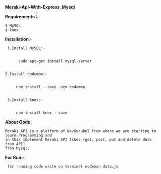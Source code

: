 **Meraki-Api-With-Express_Mysql**


**Requirements**↴

    $ MySQL
    $ knex
    
    
**Installation**:-
   
   
     1.Install MySQL:-


          sudo apt-get install mysql-server
     
     
    2.Install nodemon:-
    
    
         npm install --save -dev nodemon


     3.Install knex:-
         
         
         npm install knex --save
     
     
**About Code**
   
   
    Meraki API is a platform of NavGurukul from where we are starting to learn Programming and 
    in this Implement Meraki API like:-(get, post, put and delete data from API) 
    from Mysql.
  
  
 **For Run:-**
   
     for running code write on terminal nodemon data.js
    
